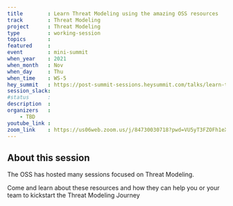 ```yaml
---
title        : Learn Threat Modeling using the amazing OSS resources
track        : Threat Modeling
project      : Threat Modeling
type         : working-session
topics       :
featured     :
event        : mini-summit
when_year    : 2021
when_month   : Nov
when_day     : Thu
when_time    : WS-5
hey_summit   : https://post-summit-sessions.heysummit.com/talks/learn-threat-modeling-using-the-amazing-oss-resources/
session_slack:
#status      : 
description  :
organizers   :
    - TBD    
youtube_link : 
zoom_link    : https://us06web.zoom.us/j/84730030718?pwd=VU5yT3FZOFh1eXl4RGZLZDczbk8zZz09
---
```


## About this session
The OSS has hosted many sessions focused on Threat Modeling. 

Come and learn about these resources and how they can help you or your team to 
kickstart the Threat Modeling Journey
